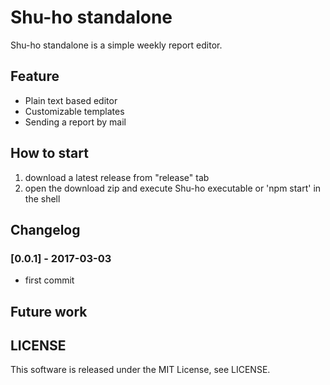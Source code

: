 # Shu-ho standalone

Shu-ho standalone is a simple weekly report editor.

## Feature

- Plain text based editor
- Customizable templates
- Sending a report by mail

## How to start 

1. download a latest release from "release" tab
2. open the download zip and execute Shu-ho executable
   or 'npm start' in the shell

## Changelog

### [0.0.1] - 2017-03-03

- first commit


## Future work


## LICENSE

This software is released under the MIT License, see LICENSE.

